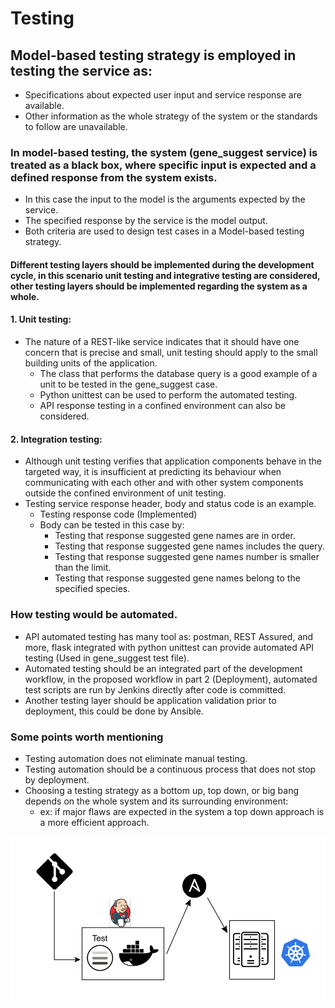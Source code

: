 # Testing

## Model-based testing strategy is employed in testing the service as:
  - Specifications about expected user input and service response are available.
  - Other information as the whole strategy of the system or the standards to follow are unavailable.

### In model-based testing, the system (gene_suggest service) is treated as a black box, where specific input is expected and a defined response from the system exists.
  - In this case the input to the model is the arguments expected by the service.
  - The specified response by the service is the model output.
  - Both criteria are used to design test cases in a Model-based testing strategy.

#### Different testing layers should be implemented during the development cycle, in this scenario unit testing and integrative testing are considered, other testing layers should be implemented regarding the system as a whole.

#### 1. Unit testing:
  - The nature of a REST-like service indicates that it should have one concern that is precise and small, unit testing should apply to the small building units of the application.
    - The class that performs the database query is a good example of a unit to be tested in the gene_suggest case.
    - Python unittest can be used to perform the automated testing.
    - API response testing in a confined environment can also be considered.

#### 2. Integration testing:
  - Although unit testing verifies that application components behave in the targeted way, it is insufficient at predicting its behaviour when communicating with each other and with other system components outside the confined environment of unit testing.
  - Testing service response header, body and status code is an example.
    - Testing response code (Implemented)
    - Body can be tested in this case by:
      - Testing that response suggested gene names are in order.
      - Testing that response suggested gene names includes the query.
      - Testing that response suggested gene names number is smaller than the limit.
      - Testing that response suggested gene names belong to the specified species.


### How testing would be automated.
  - API automated testing has many tool as: postman, REST Assured, and more, flask integrated with python unittest can provide automated API testing (Used in gene_suggest test file).
  - Automated testing should be an integrated part of the development workflow, in the proposed workflow in part 2 (Deployment), automated test scripts are run by Jenkins directly after code is committed.
  - Another testing layer should be application validation prior to deployment, this could be done by Ansible.
 
### Some points worth mentioning
  - Testing automation does not eliminate manual testing.
  - Testing automation should be a continuous process that does not stop by deployment.
  - Choosing a testing strategy as a bottom up, top down, or big bang depends on the whole system and its surrounding environment:
    - ex: if major flaws are expected in the system a top down approach is a more efficient approach.
 

<img align="center" src="https://github.com/hossam26644/ebi-technical-test/blob/master/3-Testing/images/workflowTesting.png">




